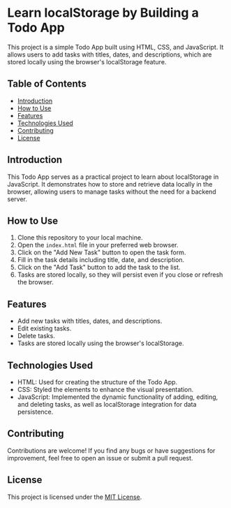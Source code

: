 # Learn localStorage by Building a Todo App

This project is a simple Todo App built using HTML, CSS, and JavaScript. It allows users to add tasks with titles, dates, and descriptions, which are stored locally using the browser's localStorage feature.

## Table of Contents

- [Introduction](#introduction)
- [How to Use](#how-to-use)
- [Features](#features)
- [Technologies Used](#technologies-used)
- [Contributing](#contributing)
- [License](#license)

## Introduction

This Todo App serves as a practical project to learn about localStorage in JavaScript. It demonstrates how to store and retrieve data locally in the browser, allowing users to manage tasks without the need for a backend server.

## How to Use

1. Clone this repository to your local machine.
2. Open the `index.html` file in your preferred web browser.
3. Click on the "Add New Task" button to open the task form.
4. Fill in the task details including title, date, and description.
5. Click on the "Add Task" button to add the task to the list.
6. Tasks are stored locally, so they will persist even if you close or refresh the browser.

## Features

- Add new tasks with titles, dates, and descriptions.
- Edit existing tasks.
- Delete tasks.
- Tasks are stored locally using the browser's localStorage.

## Technologies Used

- HTML: Used for creating the structure of the Todo App.
- CSS: Styled the elements to enhance the visual presentation.
- JavaScript: Implemented the dynamic functionality of adding, editing, and deleting tasks, as well as localStorage integration for data persistence.

## Contributing

Contributions are welcome! If you find any bugs or have suggestions for improvement, feel free to open an issue or submit a pull request.

## License

This project is licensed under the [MIT License](LICENSE).
